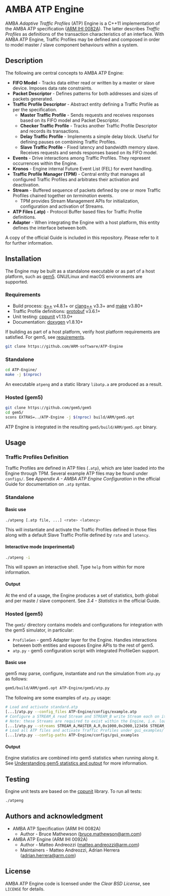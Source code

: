 # AMBA ATP Engine

AMBA *Adaptive Traffic Profiles* (ATP) Engine is a C++11 implementation of the AMBA ATP specification ([ARM IHI 0082A](http://infocenter.arm.com/help/topic/com.arm.doc.ihi0082a/IHI0082A_amba_adaptive_traffic_profiles_specification.pdf)). The latter describes *Traffic Profiles* as definitions of the transaction characteristics of an interface. With AMBA ATP Engine, Traffic Profiles may be defined and composed in order to model master / slave component behaviours within a system.

## Description

The following are central concepts to AMBA ATP Engine:

* **FIFO Model** - Tracks data either read or written by a master or slave device. Imposes data rate constraints.
* **Packet Descriptor** - Defines patterns for both addresses and sizes of packets generated.
* **Traffic Profile Descriptor** - Abstract entity defining a Traffic Profile as per the specification.
	* **Master Traffic Profile** - Sends requests and receives responses based on its FIFO model and Packet Descriptor.
	* **Checker Traffic Profile** - Tracks another Traffic Profile Descriptor and records its transactions.
	* **Delay Traffic Profile** - Implements a simple delay block. Useful for defining pauses on combining Traffic Profiles.
	* **Slave Traffic Profile** - Fixed latency and bandwidth memory slave. Receives requests and sends responses based on its FIFO model.
* **Events** - Drive interactions among Traffic Profiles. They represent occurrences within the Engine.
* **Kronos** - Engine internal Future Event List (FEL) for event handling.
* **Traffic Profile Manager (TPM)** - Central entity that manages all configured Traffic Profiles and arbitrates their activation and deactivation.
* **Stream** - Buffered sequence of packets defined by one or more Traffic Profiles chained together on *termination* events.
	* TPM provides Stream Management APIs for initialization, configuration and activation of Streams.
* **ATP Files (.atp)** - Protocol Buffer based files for Traffic Profile definitions.
* **Adapter** - When integrating the Engine with a host platform, this entity defines the interface between both.

A copy of the official Guide is included in this repository. Please refer to it for further information.

## Installation

The Engine may be built as a standalone executable or as part of a host platform, such as [gem5](https://www.gem5.org). GNU/Linux and macOS environments are supported.

### Requirements

* Build process: [g++](https://gcc.gnu.org/install/) v4.8.1+ or [clang++](https://clang.llvm.org/get_started.html) v3.3+ and [make](https://www.gnu.org/software/make/) v3.80+
* Traffic Profile definitions: [protobuf](https://github.com/protocolbuffers/protobuf/blob/master/src/README.md) v3.6.1+
* Unit testing: [cppunit](https://www.freedesktop.org/wiki/Software/cppunit/) v1.13.0+
* Documentation: [doxygen](http://www.doxygen.nl/manual/install.html) v1.8.10+

If building as part of a host platform, verify host platform requirements are satisfied. For gem5, see [requirements](https://www.gem5.org/documentation/general_docs/building).

```bash
git clone https://github.com/ARM-software/ATP-Engine
```

### Standalone

```bash
cd ATP-Engine/
make -j $(nproc)
```

An executable ``atpeng`` and a static library ``libatp.a`` are produced as a result.

### Hosted (gem5)

```bash
git clone https://github.com/gem5/gem5
cd gem5/
scons EXTRAS=../ATP-Engine -j $(nproc) build/ARM/gem5.opt
```

ATP Engine is integrated in the resulting ``gem5/build/ARM/gem5.opt`` binary.

## Usage

### Traffic Profiles Definition

Traffic Profiles are defined in ATP files (``.atp``), which are later loaded into the Engine through TPM. Several example ATP files may be found under ``configs/``. See *Appendix A - AMBA ATP Engine Configuration* in the official Guide for documentation on ``.atp`` syntax.

### Standalone

#### Basic use

```bash
./atpeng [.atp file, ...] <rate> <latency>
```

This will instantiate and activate the Traffic Profiles defined in those files along with a default Slave Traffic Profile defined by ``rate`` and ``latency``.

#### Interactive mode (experimental)

```bash
./atpeng -i
```

This will spawn an interactive shell. Type ``help`` from within for more information.

#### Output

At the end of a usage, the Engine produces a set of statistics, both global and per maste / slave component. See *3.4 - Statistics* in the official Guide.

### Hosted (gem5)

The ``gem5/`` directory contains models and configurations for integration with the gem5 simulator, in particular:

* ``ProfileGen`` - gem5 Adapter layer for the Engine. Handles interactions between both entities and exposes Engine APIs to the rest of gem5.
* ``atp.py`` - gem5 configuration script with integrated ProfileGen support.

#### Basic use

gem5 may parse, configure, instantiate and run the simulation from ``atp.py`` as follows:

```bash
gem5/build/ARM/gem5.opt ATP-Engine/gem5/atp.py
```

The following are some examples of ``atp.py`` usage:

```bash
# Load and activate standard.atp
[...]/atp.py --config_files ATP-Engine/configs/example.atp
# Configure a STREAM_A read Stream and STREAM_B write Stream each on its own master; provide base, range and simulation ID
# Note: these Streams are required to exist within the Engine, i.e. loaded via "config_files" or "config-paths"
[...]/atp.py --streams STREAM_A,MASTER_A,R,0x1000,0x2000,123456 STREAM_B,MASTER_B,R,0x5000,0x2000,123457
# Load all ATP files and activate Traffic Profiles under gui_examples/
[...]/atp.py --config-paths ATP-Engine/configs/gui_examples
```

#### Output

Engine statistics are combined into gem5 statistics when running along it. See [Understanding gem5 statistics and output](https://www.gem5.org/documentation/learning_gem5/part1/gem5_stats/) for more information.

## Testing

Engine unit tests are based on the [cppunit](https://www.freedesktop.org/wiki/Software/cppunit/) library. To run all tests:

```bash
./atpeng
```

## Authors and acknowledgment

* AMBA ATP Specification (ARM IHI 0082A)
	* Author - Bruce Mathewson (bruce.mathewson@arm.com)
* AMBA ATP Engine (ARM IHI 0092A)
	* Author - Matteo Andreozzi (matteo.andreozzi@arm.com)
	* Maintainers - Matteo Andreozzi, Adrian Herrera (adrian.herrera@arm.com)

## License

AMBA ATP Engine code is licensed under the *Clear BSD License*, see ``LICENSE`` for details.
